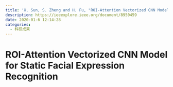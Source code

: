 ```yaml
---
title: 'X. Sun, S. Zheng and H. Fu, "ROI-Attention Vectorized CNN Model for Static Facial Expression Recognition," in IEEE Access, vol. 8, pp. 7183-7194, 2020, doi: 10.1109/ACCESS.2020.2964298.'
description: https://ieeexplore.ieee.org/document/8950459
date: 2020-01-6 12:14:28
categories:
  - 科研成果
---
```


# ROI-Attention Vectorized CNN Model for Static Facial Expression Recognition